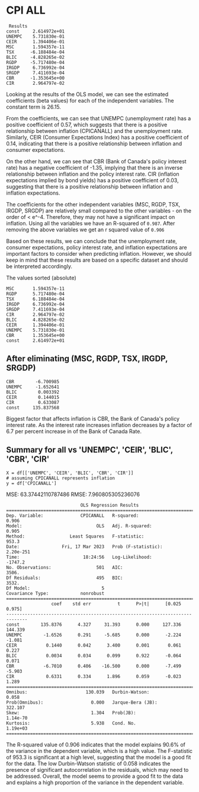  # CPI ALL

```
 Results
const     2.614972e+01
UNEMPC    5.731830e-01
CEIR      1.394406e-01
MSC       1.594357e-11
TSX      -6.188484e-04
BLIC     -4.828265e-02
RGDP     -5.717480e-04
IRGDP     6.736992e-04
SRGDP     7.411693e-04
CBR      -1.353645e+00
CIR       2.964797e-02
 ```

 Looking at the results of the OLS model, we can see the estimated coefficients (beta values) for each of the independent variables. The constant term is 26.15.

From the coefficients, we can see that UNEMPC (unemployment rate) has a positive coefficient of 0.57, which suggests that there is a positive relationship between inflation (CPICANALL) and the unemployment rate. Similarly, CEIR (Consumer Expectations Index) has a positive coefficient of 0.14, indicating that there is a positive relationship between inflation and consumer expectations.

On the other hand, we can see that CBR (Bank of Canada's policy interest rate) has a negative coefficient of -1.35, implying that there is an inverse relationship between inflation and the policy interest rate. CIR (inflation expectations implied by bond yields) has a positive coefficient of 0.03, suggesting that there is a positive relationship between inflation and inflation expectations.

The coefficients for the other independent variables (MSC, RGDP, TSX, IRGDP, SRGDP) are relatively small compared to the other variables - on the order of < e^-4. Therefore, they may not have a significant impact on inflation. Using all the variables we have an R-squared of `0.987`. After removing the above variables we get an r squared value of `0.906`

Based on these results, we can conclude that the unemployment rate, consumer expectations, policy interest rate, and inflation expectations are important factors to consider when predicting inflation. However, we should keep in mind that these results are based on a specific dataset and should be interpreted accordingly.

The values sorted (absolute)
```
MSC       1.594357e-11
RGDP      5.717480e-04
TSX       6.188484e-04
IRGDP     6.736992e-04
SRGDP     7.411693e-04
CIR       2.964797e-02
BLIC      4.828265e-02
CEIR      1.394406e-01
UNEMPC    5.731830e-01
CBR       1.353645e+00
const     2.614972e+01
```

## After eliminating (MSC, RGDP, TSX, IRGDP, SRGDP)

```
CBR        -6.700985
UNEMPC     -1.652641
BLIC        0.003392
CEIR        0.144015
CIR         0.633087
const     135.837568
```

Biggest factor that affects inflation is CBR, the Bank of Canada's policy interest rate. As the interest rate increases inflation decreases by a factor of 6.7 per percent increase in of the Bank of Canada Rate.



## Summary for all vs 'UNEMPC', 'CEIR', 'BLIC', 'CBR', 'CIR'

```
X = df[['UNEMPC', 'CEIR', 'BLIC', 'CBR', 'CIR']]
# assuming CPICANALL represents inflation
y = df['CPICANALL']
```
MSE: 63.37442110787486
RMSE: 7.960805305236076
```
                            OLS Regression Results
==============================================================================
Dep. Variable:              CPICANALL   R-squared:                       0.906
Model:                            OLS   Adj. R-squared:                  0.905
Method:                 Least Squares   F-statistic:                     953.3
Date:                Fri, 17 Mar 2023   Prob (F-statistic):          2.20e-251
Time:                        18:24:56   Log-Likelihood:                -1747.2
No. Observations:                 501   AIC:                             3506.
Df Residuals:                     495   BIC:                             3532.
Df Model:                           5
Covariance Type:            nonrobust
==============================================================================
                 coef    std err          t      P>|t|      [0.025      0.975]
------------------------------------------------------------------------------
const        135.8376      4.327     31.393      0.000     127.336     144.339
UNEMPC        -1.6526      0.291     -5.685      0.000      -2.224      -1.081
CEIR           0.1440      0.042      3.400      0.001       0.061       0.227
BLIC           0.0034      0.034      0.099      0.922      -0.064       0.071
CBR           -6.7010      0.406    -16.500      0.000      -7.499      -5.903
CIR            0.6331      0.334      1.896      0.059      -0.023       1.289
==============================================================================
Omnibus:                      130.039   Durbin-Watson:                   0.058
Prob(Omnibus):                  0.000   Jarque-Bera (JB):              322.107
Skew:                           1.304   Prob(JB):                     1.14e-70
Kurtosis:                       5.938   Cond. No.                     1.19e+03
==============================================================================
```

The R-squared value of 0.906 indicates that the model explains 90.6% of the variance in the dependent variable, which is a high value. The F-statistic of 953.3 is significant at a high level, suggesting that the model is a good fit for the data. The low Durbin-Watson statistic of 0.058 indicates the presence of significant autocorrelation in the residuals, which may need to be addressed. Overall, the model seems to provide a good fit to the data and explains a high proportion of the variance in the dependent variable.